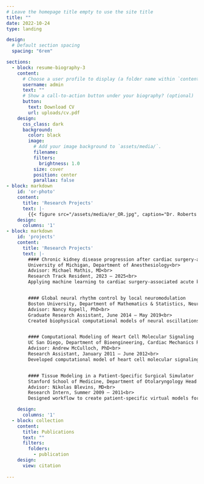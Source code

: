```yaml
---
# Leave the homepage title empty to use the site title
title: ""
date: 2022-10-24
type: landing

design:
  # Default section spacing
  spacing: "6rem"

sections:
  - block: resume-biography-3
    content:
      # Choose a user profile to display (a folder name within `content/authors/`)
      username: admin
      text: ""
      # Show a call-to-action button under your biography? (optional)
      button:
        text: Download CV
        url: uploads/cv.pdf
    design:
      css_class: dark
      background:
        color: black
        image:
          # Add your image background to `assets/media/`.
          filename: 
          filters:
            brightness: 1.0
          size: cover
          position: center
          parallax: false
- block: markdown
    id: 'or-photo'
    content:
      title: 'Research Projects'
      text: |-
        {{< figure src="/assets/media/er_OR.jpg", caption="Dr. Roberts in OR" >}}
    design:
      columns: '1'
- block: markdown
    id: 'projects'
    content:
      title: 'Research Projects'
      text: |-
        #### Chronic kidney disease progression after cardiac surgery-associated acute kidney injury
        University of Michigan, Department of Anesthesiology<br>
        Advisor: Michael Mathis, MD<br>
        Research Track Resident, 2023 – 2025<br>
        Applying machine learning to cardiac surgery-associated acute kidney injury data. Characterizing patient and perioperative features associated with progression to chronic kidney disease. Identifying recovery trajectories and morbidity risk profiles for kidney injury subtypes.


        #### Global neural rhythm control by local neuromodulation
        Boston University, Department of Mathematics & Statistics, Neural Dynamics Group<br>
        Advisor: Nancy Kopell, PhD<br>
        Graduate Research Assistant, June 2014 – May 2019<br>
        Created biophysical computational models of neural oscillations to better understand sleep architecture and general anesthesia. Utilized statistical learning and signal processing techniques to analyze brain electrical recordings. Developed software for neural simulation and data visualization.


        #### Computational Modeling of Heart Cell Molecular Signaling
        UC San Diego, Department of Bioengineering, Cardiac Mechanics Research Group<br>
        Advisor: Andrew McCulloch, PhD<br>
        Research Assistant, January 2011 – June 2012<br>
        Developed computational model of heart cell molecular signaling.


        #### Tissue Modeling in a Patient-Specific Surgical Simulator
        Stanford School of Medicine, Department of Otolaryngology Head & Neck Surgery<br>
        Advisor: Nikolas Blevins, MD<br>
        Research Intern, Summer 2009 – 2011<br>
        Designed workflow to create patient-specific virtual models for surgical simulator.

    design:
      columns: '1'
  - block: collection
    content:
      title: Publications
      text: ""
      filters:
        folders:
          - publication
    design:
      view: citation
  
---
```

